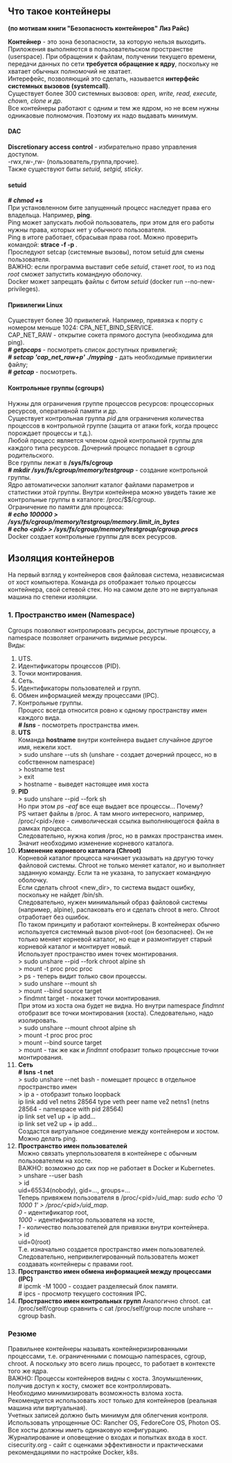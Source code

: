 ## Что такое контейнеры
**(по мотивам книги "Безопасность контейнеров" Лиз Райс)**

**Контейнер** - это зона безопасности, за которую нельзя выходить.  
Приложения выполняются в пользовательском пространстве (userspace). При обращении к файлам, получении текущего времени, передачи данных по сети **требуется обращение к ядру**, поскольку не хватает обычных полномочий не хватает.  
Интерефейс, позволяющий это сделать, называется **интерфейс системных вызовов (systemcall)**.  
Существует более 300 системных вызовов: _open, write, read, execute, chown, clone и др_.  
Все контейнеры работают с одним и тем же ядром, но не всем нужны одникаовые полномочия. Поэтому их надо выдавать минимум.  
#### DAC  
**Discretionary access control** - избирательно право управления доступом.  
-rwx,rw-,rw- (пользователь,группа,прочие).  
Также существуют биты _setuid, setgid, sticky_.  
#### setuid  
**# _chmod +s_**  
При установленном бите запущенный процесс наследует права его владельца. Например, **ping**.  
Ping может запускать любой пользователь, при этом для его работы нужны права, которых нет у обычного пользователя.  
Ping в итоге работает, сбрасывая права root. Можно проверить командой: **strace -f -p <pid>**.  
Проследуют setcap (системные вызовы), потом setuid для смены пользователя.  
ВАЖНО: если программа выставит себе _setuid_, станет _root_, то из под _root_ сможет запустить командную оболочку.  
Docker может запрещать файлы с битом _setuid_ (docker run --no-new-privileges).  
#### Привилегии Linux  
Существует более 30 привилегий. Например, привязка к порту с номером меньше 1024: CPA_NET_BIND_SERVICE.  
CAP_NET_RAW - открытие сокета прямого доступа (необходима для ping).  
**# _getpcaps <pid>_** - посмотреть список доступных привилегий;  
**# _setcap 'cap_net_raw+p' ./myping_** - дать необходимые привилегии файлу;  
**# _getcap <filename>_** - посмотреть.  
#### Контрольные группы (cgroups)  
Нужны для ограничения группе процессов ресурсов: процессорных ресурсов, оперативной памяти и др.  
Существует контрольная группа _pid_ для ограничения количества процессов в контрольной группе (защита от атаки fork, когда процесс порождает процессы и т.д.).  
Любой процесс является членом одной контрольной группы  для каждого типа ресурсов. Дочерний процесс попадает в _cgroup_ родительского.  
Все группы лежат в **/sys/fs/cgroup  
\# _mkdir /sys/fs/cgroup/memory/testgroup_** - создание контрольной группы.  
Ядро автоматически заполнит каталог файлами параметров и статистики этой группы. Внутри контейнера можно увидеть такие же контрольные группы в каталоге: /proc/$$/cgroup.  
Ограничение по памяти для процесса:  
**# _echo 100000 > /sys/fs/cgroup/memory/testgroup/memory.limit_in_bytes_**  
**# _echo \<pid\> > /sys/fs/cgroup/memory/testgroup/cgroup.procs_**  
Docker создает контрольные группы для всех ресурсов.  
## Изоляция контейнеров  
На первый взгляд у контейнеров своя файловая система, независисмая от хост компьютера. Команда _ps_ отображает только процессы контейнера, свой сетевой стек. Но на самом деле это не виртуальная машина по степени изоляции.  
### 1. Пространство имен (Namespace)  
Cgroups позволяют контролировать ресурсы, доступные процессу, а namespace позволяет ограничить видимые ресурсы.  
Виды:  
1. UTS.  
1. Идентификаторы процессов (PID).  
1. Точки монтирования.  
1. Сеть.  
1. Идентификаторы пользователей и групп.  
1. Обмен информацией между процессами (IPC).  
1. Контрольные группы.  
Процесс всегда относится ровно к одному пространству имен каждого вида.  
**# _lsns_** - посмотреть пространства имен.  
1. **UTS**  
Команда **hostname** внутри контейнера выдает случайное другое имя, нежели хост.  
\>  sudo unshare --uts sh (unshare - создает дочерний процесс, но в собственном namespace)  
\> hostname test  
\> exit  
\> hostname - выведет настоящее имя хоста  
1. **PID**  
\> sudo unshare --pid --fork sh  
Но при этом _ps -eaf_ все еще выдает все процессы... Почему?  
PS читает файлы в /proc. А там много интересного, например, /proc/\<pid\>/exe - символическая ссылка выполняющегося файла в рамках процесса.  
Следовательно, нужна копия /proc, но в рамках пространства имен. Значит необходимо изменение корневого каталога.  
1. **Изменение корневого каталога (Chroot)**  
Корневой каталог процесса начинает указывать на другую точку файловой системы. Chroot не только меняет каталог, но и выполняет заданную команду. Если та не указана, то запускает командную оболочку.  
Если сделать chroot \<new_dir\>, то система выдаст ошибку, поскольку не найдет /bin/sh.  
Следовательно, нужен минимальный образ файловой системы (например, alpine), распаковать его и сделать chroot в него. Chroot отработает без ошибок.  
По таком принципу и работают контейнеры. В контейнерах обычно используется системный вызов pivot-root (он безопаснее). Он не только меняет корневой каталог, но еще и размонтирует старый корневой каталог и монтирует новый.  
Использует пространство имен точек монтирования.  
\> sudo unshare --pid --fork chroot alpine sh  
\> mount -t proc proc proc  
\> ps - теперь видит только свои процессы.  
\> sudo unshare --mount sh  
\> mount --bind source target  
\> findmnt target - покажет точки монтирования.  
При этом из хоста она будет не видна. Но внутри namespace _findmnt_ отобразит все точки монтирования (хоста). Следовательно, надо изолировать.  
\> sudo unshare --mount chroot alpine sh  
\> mount -t proc proc proc  
\> mount --bind source target  
\> mount - так же как и _findmnt_ отобразит только процессные точки монтирования.  
1. **Сеть  
\# lsns -t net**  
\> sudo unshare --net bash - помещает процесс в отдельное пространство имен  
\> ip a - отобразит только loopback  
ip link add ve1 netns 28564 type veth peer name ve2 netns1 (netns 28564 - namespace with pid 28564)  
ip link set ve1 up + ip add...  
ip link set ve2 up + ip add...  
Создастся виртуальное соединение между контейнером и хостом. Можно делать ping.  
1. **Пространство имен пользователей**  
Можно связать уперпользователя в контейнере с обычным пользователем на хосте.  
ВАЖНО: возможно до сих пор не работает в Docker и Kubernetes.  
\> unshare --user bash  
\> id  
uid=65534(nobody), gid=..., groups=...  
Теперь привяжем пользователя в /proc/\<pid\>/uid_map: _sudo echo '0 1000 1' > /proc/\<pid\>/uid_map_.  
_0_ - идентификатор root,  
_1000_ - идентификатор пользователя на хосте,  
_1_ - количество пользователей для привязки внутри контейнера.  
\> id  
uid=0(root)  
Т.е. изначально создается пространство имен пользователей. Следовательно, непривилегированный пользователь может создавать контейнеры с правами root.  
1. **Пространство имен обмена информацией между процессами (IPC)**  
\# ipcmk -M 1000 - создает разделяесый блок памяти.  
\# ipcs - просмотр текущего состояния IPC.  
1. **Пространство имен контрольных групп**
Аналогично chroot.  cat /proc/self/cgroup сравнить с cat /proc/self/group после unshare --cgroup bash.  
### Резюме  
Правильнее контейнеры называть контейнеризированными процессами, т.е. ограниченными с помощью namespaces, cgroup, chroot. А поскольку это всего лишь процесс, то работает в контексте того же ядра.  
ВАЖНО: Процессы контейнеров видны с хоста. Злоумышленник, получив доступ к хосту, сможет все контроллировать.  
Необходимо минимизировать возможность взлома хоста. Рекомендуется использовать хост только для контейнеров (реальная машина или виртуальная).  
Учетных записей должно быть минимум для облегчения контроля.  
Использовать упрощенные ОС: Rancher OS, FedoreCore OS, Photon OS.  
Все хосты должны иметь одинаковую конфигурацию.  
Журналирование и оповещение о входах и попытках входа в хост.  
cisecurity.org - сайт с оценками эффективности и практическами рекомендациями по настройке Docker, k8s.  
